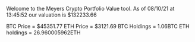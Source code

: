 Welcome to the Meyers Crypto Portfolio Value tool. 
As of 08/10/21 at 13:45:52 our valuation is $132233.66 

BTC Price = $45351.77
 ETH Price = $3121.69
BTC Holdings = 1.06BTC
 ETH holdings = 26.960005962ETH 
